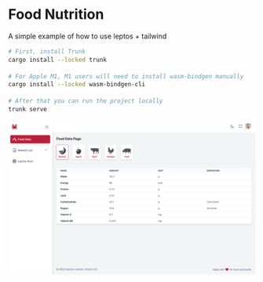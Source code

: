 # Food Nutrition

A simple example of how to use leptos + tailwind

```bash
# First, install Trunk
cargo install --locked trunk

# For Apple M1, M1 users will need to install wasm-bindgen manually
cargo install --locked wasm-bindgen-cli

# After that you can run the project locally
trunk serve
```

![Screen Shot](https://github.com/radxene/food-nutrition-leptos/blob/main/screen_shot.png)
